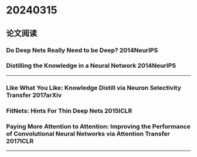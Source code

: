 # 20240315
## 论文阅读
### Do Deep Nets Really Need to be Deep? 2014NeurIPS
### Distilling the Knowledge in a Neural Network 2014NeurIPS    

---

### Like What You Like: Knowledge Distill via Neuron Selectivity Transfer 2017arXiv
### FitNets: Hints For Thin Deep Nets 2015ICLR
### Paying More Attention to Attention: Improving the Performance of Convolutional Neural Networks via Attention Transfer 2017ICLR

---

